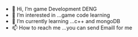 - 👋 Hi, I’m game Development DENG
- 👀 I’m interested in ...game code learning  
- 🌱 I’m currently learning ...c++ and mongoDB
- 📫 How to reach me ...you can send Emaill for me 

<!---
1623397706/1623397706 is a ✨ special ✨ repository because its `README.md` (this file) appears on your GitHub profile.
You can click the Preview link to take a look at your changes.
--->
